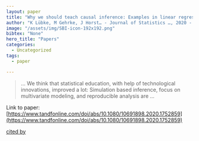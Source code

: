 ```yaml
---
layout: paper
title: "Why we should teach causal inference: Examples in linear regression with simulated data"
author: "K Lübke, M Gehrke, J Horst… - Journal of Statistics …, 2020 - Taylor & Francis"
image: "/assets/img/SBI-icon-192x192.png"
bibtex: "None"
hero_title: "Papers"
categories:
  - Uncategorized
tags:
  - paper

---
```

>… We think that statistical education, with help of technological innovations, improved a lot: Simulation based inference, focus on multivariate modeling, and reproducible analysis are …

Link to paper: [https://www.tandfonline.com/doi/abs/10.1080/10691898.2020.1752859](https://www.tandfonline.com/doi/abs/10.1080/10691898.2020.1752859)

[cited by](https://scholar.google.com/scholar?cites=2932956410116028642&as_sdt=2005&sciodt=0,5&hl=en&num=20)
